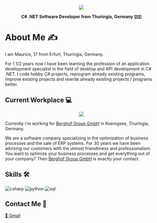 <p align="center">
  <img src="https://media.discordapp.net/attachments/928996744145010691/1074811474763071581/mauricepreiss-header-image.png?width=778&height=128" />
</p>

<p align="center">
  <b>C# .NET Software Developer from Thuringia, Germany 🇩🇪</b>
</p>

# About Me ✍️
I am Maurice, 17 from Erfurt, Thuringia, Germany. 

For 1 1/2 years now I have been learning the profession of an application development specialist in the field of desktop and API development in C# .NET. I code hobby C# projects, reprogram already existing programs, improve existing projects and rewrite already existing projects / programs better.

## Current Workplace 💻
<p align="center">
  <img src="https://media.discordapp.net/attachments/928996744145010691/1074829474652225616/github-banner-berghof.png?width=800&height=160" />
</p>

Currently i'm working for [Berghof Group GmbH](https://www.berghof-systeme.de/) in Koenigsee, Thuringia, Germany. 

We are a software company specializing in the optimization of business processes and the sale of ERP systems. For 30 years we have been advising our customers with the utmost friendliness and professionalism. You want to optimize your business processes and get everything out of your company? Then [Berghof Group GmbH](https://www.berghof-systeme.de/) is exactly your contact. 

## Skills 🛠️
<img src="https://img.icons8.com/fluency/48/000000/c-sharp-logo.png" alt="csharp" style="max-width: 100%;"> <img 
src="https://img.icons8.com/fluency/48/null/python.png" alt="python" style="max-width: 100%;"> <img 
src="https://img.icons8.com/external-flat-juicy-fish/48/null/external-sql-coding-and-development-flat-flat-juicy-fish.png" alt="sql" style="max-width: 100%;">

## Contact Me 🤙
[📧 Gmail](mailto:preiss.maurice@gmail.com)
